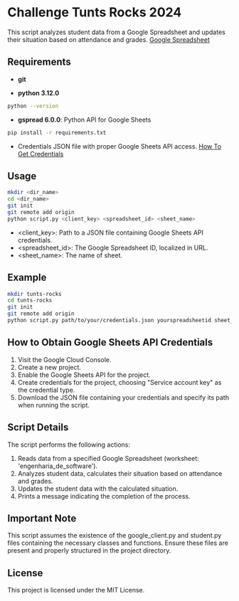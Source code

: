 # Challenge Tunts Rocks 2024

This script analyzes student data from a Google Spreadsheet and updates their situation based on attendance and grades.
[Google Spreadsheet](https://docs.google.com/spreadsheets/d/1guQdTjGwhKVkvHQ8Tp4AKztrAkngcWPYX1EiC0E8bpI/edit#gid=0)

## Requirements

- **git**

- **python 3.12.0**

```bash
python --version
```

- **gspread 6.0.0**: Python API for Google Sheets

```bash
pip install -r requirements.txt
```

- Credentials JSON file with proper Google Sheets API access. [How To Get Credentials](#how-to-obtain-google-sheets-api-credentials)

## Usage

```bash
mkdir <dir_name>
cd <dir_name>
git init
git remote add origin
python script.py <client_key> <spreadsheet_id> <sheet_name>
```

* <client_key>: Path to a JSON file containing Google Sheets API credentials.
* <spreadsheet_id>: The Google Spreadsheet ID, localized in URL.
* <sheet_name>: The name of sheet.

## Example

```bash
mkdir tunts-rocks
cd tunts-rocks
git init
git remote add origin
python script.py path/to/your/credentials.json yourspreadsheetid sheet_name
```
## How to Obtain Google Sheets API Credentials

1. Visit the Google Cloud Console.
2. Create a new project.
3. Enable the Google Sheets API for the project.
4. Create credentials for the project, choosing "Service account key" as the credential type.
5. Download the JSON file containing your credentials and specify its path when running the script.

## Script Details

The script performs the following actions:

1. Reads data from a specified Google Spreadsheet (worksheet: 'engenharia_de_software').
2. Analyzes student data, calculates their situation based on attendance and grades.
3. Updates the student data with the calculated situation.
4. Prints a message indicating the completion of the process.

## Important Note

This script assumes the existence of the google_client.py and student.py files containing the necessary classes and functions. Ensure these files are present and properly structured in the project directory.

## License

This project is licensed under the MIT License.